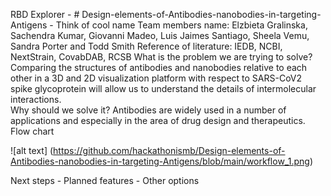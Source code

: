 RBD Explorer - # Design-elements-of-Antibodies-nanobodies-in-targeting-Antigens  - Think of cool name 
Team members name: Elzbieta Gralinska, Sachendra Kumar, Giovanni Madeo, Luis Jaimes Santiago, Sheela Vemu, Sandra Porter and Todd Smith
Reference of literature:  IEDB, NCBI, NextStrain, CovabDAB, RCSB
What is the problem we are trying to solve?  Comparing the structures of antibodies and nanobodies relative to each other in a 3D and 2D visualization platform with respect to SARS-CoV2 spike glycoprotein will allow us to understand the details of intermolecular interactions.  
Why should we solve it? Antibodies are widely used in a number of applications and especially in the area of drug design and therapeutics. 
Flow chart 

![alt text] (https://github.com/hackathonismb/Design-elements-of-Antibodies-nanobodies-in-targeting-Antigens/blob/main/workflow_1.png)

Next steps - Planned features - Other options
